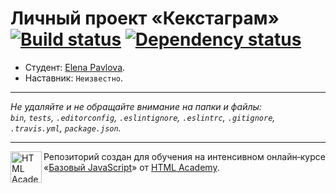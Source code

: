 # Личный проект «Кекстаграм» [![Build status][travis-image]][travis-url] [![Dependency status][dependency-image]][dependency-url]

* Студент: [Elena Pavlova](https://up.htmlacademy.ru/javascript/8/user/54237).
* Наставник: `Неизвестно`.

---

_Не удаляйте и не обращайте внимание на папки и файлы:_<br>
_`bin`, `tests`, `.editorconfig`, `.eslintignore`, `.eslintrc`, `.gitignore`, `.travis.yml`, `package.json`._

---

<a href="https://htmlacademy.ru/intensive/javascript"><img align="left" width="50" height="50" title="HTML Academy" src="https://up.htmlacademy.ru/static/img/intensive/javascript/logo-for-github.svg"></a>

Репозиторий создан для обучения на интенсивном онлайн‑курсе «[Базовый JavaScript](https://htmlacademy.ru/intensive/javascript)» от [HTML Academy](https://htmlacademy.ru).

[travis-image]: https://travis-ci.org/htmlacademy-javascript/54237-kekstagram.svg?branch=master
[travis-url]: https://travis-ci.org/htmlacademy-javascript/54237-kekstagram
[dependency-image]: https://david-dm.org/htmlacademy-javascript/54237-kekstagram.svg?style=flat-square
[dependency-url]: https://david-dm.org/htmlacademy-javascript/54237-kekstagram

